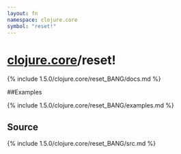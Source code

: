 ```yaml
---
layout: fn
namespace: clojure.core
symbol: "reset!"
---
```


# [clojure.core](../)/reset!

{% include 1.5.0/clojure.core/reset_BANG/docs.md %}

##Examples

{% include 1.5.0/clojure.core/reset_BANG/examples.md %}
## Source
{% include 1.5.0/clojure.core/reset_BANG/src.md %}

